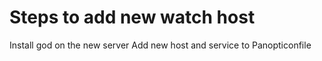 Steps to add new watch host
===========================

Install god on the new server
Add new host and service to Panopticonfile